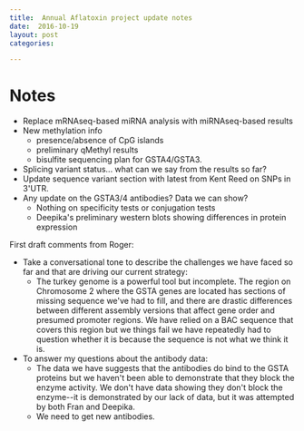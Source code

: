 ```yaml
---
title:  Annual Aflatoxin project update notes
date:  2016-10-19
layout: post
categories:

---
```

# Notes

  * Replace mRNAseq-based miRNA analysis with miRNAseq-based results
  * New methylation info
    * presence/absence of CpG islands
    * preliminary qMethyl results
    * bisulfite sequencing plan for GSTA4/GSTA3.
  * Splicing variant status... what can we say from the results so far?
  * Update sequence variant section with latest from Kent Reed on SNPs in 3'UTR.
  * Any update on the GSTA3/4 antibodies? Data we can show?
    * Nothing on specificity tests or conjugation tests
    * Deepika's preliminary western blots showing differences in protein expression

First draft comments from Roger:

  * Take a conversational tone to describe the challenges we have faced so far and that are driving our current strategy:
    * The turkey genome is a powerful tool but incomplete. The region on Chromosome 2 where the GSTA genes are located has sections of missing sequence we've had to fill, and there are drastic differences between different assembly versions that affect gene order and presumed promoter regions. We have relied on a BAC sequence that covers this region but we things fail we have repeatedly had to question whether it is because the sequence is not what we think it is.
  * To answer my questions about the antibody data:
    * The data we have suggests that the antibodies do bind to the GSTA proteins but we haven't been able to demonstrate that they block the enzyme activity. We don't have data showing they don't block the enzyme--it is demonstrated by our lack of data, but it was attempted by both Fran and Deepika.
    * We need to get new antibodies.
